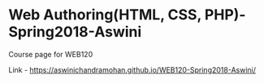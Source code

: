 # Web Authoring(HTML, CSS, PHP)-Spring2018-Aswini
Course page for WEB120 

Link - https://aswinichandramohan.github.io/WEB120-Spring2018-Aswini/
